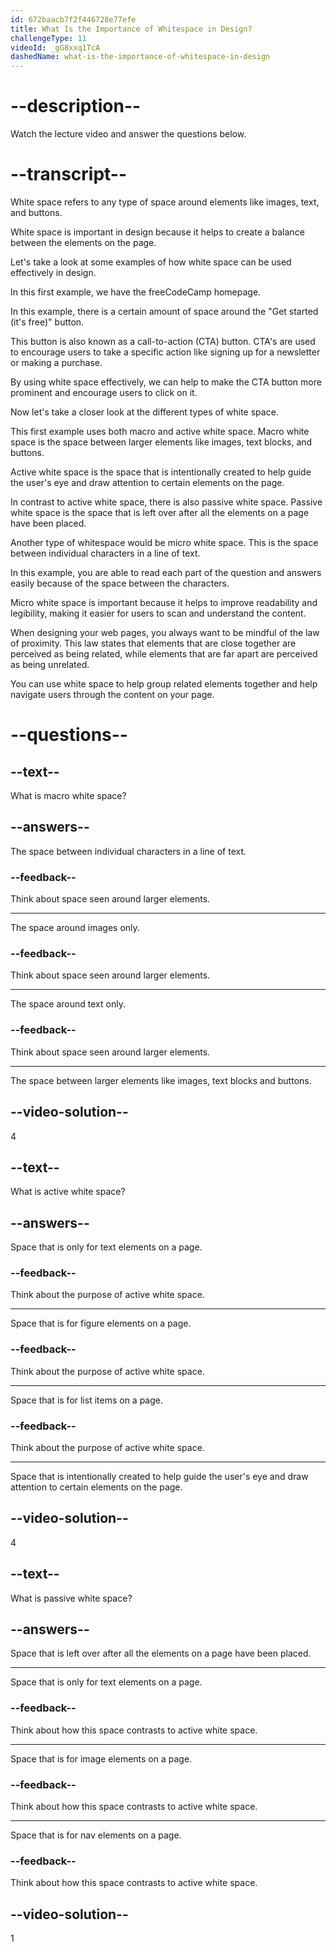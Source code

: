 ```yaml
---
id: 672baacb7f2f446728e77efe
title: What Is the Importance of Whitespace in Design?
challengeType: 11
videoId: _gG8xxq1TcA
dashedName: what-is-the-importance-of-whitespace-in-design
---
```


# --description--

Watch the lecture video and answer the questions below.

# --transcript--

White space refers to any type of space around elements like images, text, and buttons.

White space is important in design because it helps to create a balance between the elements on the page.

Let's take a look at some examples of how white space can be used effectively in design.

In this first example, we have the freeCodeCamp homepage.

In this example, there is a certain amount of space around the "Get started (it's free)" button.

This button is also known as a call-to-action (CTA) button. CTA's are used to encourage users to take a specific action like signing up for a newsletter or making a purchase.

By using white space effectively, we can help to make the CTA button more prominent and encourage users to click on it.

Now let's take a closer look at the different types of white space.

This first example uses both macro and active white space. Macro white space is the space between larger elements like images, text blocks, and buttons.

Active white space is the space that is intentionally created to help guide the user's eye and draw attention to certain elements on the page.

In contrast to active white space, there is also passive white space. Passive white space is the space that is left over after all the elements on a page have been placed.

Another type of whitespace would be micro white space. This is the space between individual characters in a line of text.

In this example, you are able to read each part of the question and answers easily because of the space between the characters.

Micro white space is important because it helps to improve readability and legibility, making it easier for users to scan and understand the content.

When designing your web pages, you always want to be mindful of the law of proximity. This law states that elements that are close together are perceived as being related, while elements that are far apart are perceived as being unrelated.

You can use white space to help group related elements together and help navigate users through the content on your page.

# --questions--

## --text--

What is macro white space?

## --answers--

The space between individual characters in a line of text.

### --feedback--

Think about space seen around larger elements.

---

The space around images only.

### --feedback--

Think about space seen around larger elements.

---

The space around text only.

### --feedback--

Think about space seen around larger elements.

---

The space between larger elements like images, text blocks and buttons.

## --video-solution--

4

## --text--

What is active white space?

## --answers--

Space that is only for text elements on a page.

### --feedback--

Think about the purpose of active white space.

---

Space that is for figure elements on a page.

### --feedback--

Think about the purpose of active white space.

---

Space that is for list items on a page.

### --feedback--

Think about the purpose of active white space.

---

Space that is intentionally created to help guide the user's eye and draw attention to certain elements on the page.

## --video-solution--

4

## --text--

What is passive white space?

## --answers--

Space that is left over after all the elements on a page have been placed.

---

Space that is only for text elements on a page.

### --feedback--

Think about how this space contrasts to active white space.

---

Space that is for image elements on a page.

### --feedback--

Think about how this space contrasts to active white space.

---

Space that is for nav elements on a page.

### --feedback--

Think about how this space contrasts to active white space.

## --video-solution--

1
